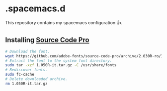 # .spacemacs.d

This repository contains my spacemacs configuration :+1:.

## Installing [Source Code Pro](https://github.com/adobe-fonts/source-code-pro)

```bash
# Download the font.
wget https://github.com/adobe-fonts/source-code-pro/archive/2.030R-ro/1.050R-it.tar.gz
# Extract the font to the system font directory.
sudo tar -xzf 1.050R-it.tar.gz -C /usr/share/fonts
# Rediscover fonts.
sudo fc-cache
# Delete downloaded archive.
rm 1.050R-it.tar.gz
```

